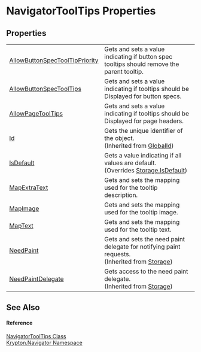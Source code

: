 # NavigatorToolTips Properties




## Properties
<table>
<tr>
<td><a href="61fecc3b-cb10-78d0-467f-180a0ed8eeac.md">AllowButtonSpecToolTipPriority</a></td>
<td>Gets and sets a value indicating if button spec tooltips should remove the parent tooltip.</td></tr>
<tr>
<td><a href="765fc216-4097-3c78-a072-809854cdef57.md">AllowButtonSpecToolTips</a></td>
<td>Gets and sets a value indicating if tooltips should be Displayed for button specs.</td></tr>
<tr>
<td><a href="e7462338-1189-7f51-42e7-ed5eff8bb50e.md">AllowPageToolTips</a></td>
<td>Gets and sets a value indicating if tooltips should be Displayed for page headers.</td></tr>
<tr>
<td><a href="71a6846f-bfb6-fb58-b361-6b43ae0583a8.md">Id</a></td>
<td>Gets the unique identifier of the object.<br />(Inherited from <a href="9ef2ca3a-e03e-8927-105a-2f9a6fbdf849.md">GlobalId</a>)</td></tr>
<tr>
<td><a href="6ac6f802-cec2-37f5-3129-40211bbfbacc.md">IsDefault</a></td>
<td>Gets a value indicating if all values are default.<br />(Overrides <a href="bbc0e831-9474-3bce-65dc-0625d793d8c1.md">Storage.IsDefault</a>)</td></tr>
<tr>
<td><a href="8e80b41d-5f14-ea94-4279-9d17d4674b47.md">MapExtraText</a></td>
<td>Gets and sets the mapping used for the tooltip description.</td></tr>
<tr>
<td><a href="76c017b6-0d6a-7986-dd13-5f3efc85308d.md">MapImage</a></td>
<td>Gets and sets the mapping used for the tooltip image.</td></tr>
<tr>
<td><a href="a3e73ac3-79a5-2dba-6ed0-00df8c1494af.md">MapText</a></td>
<td>Gets and sets the mapping used for the tooltip text.</td></tr>
<tr>
<td><a href="097a0f47-e60c-4bf7-802c-8391c6d8feff.md">NeedPaint</a></td>
<td>Gets and sets the need paint delegate for notifying paint requests.<br />(Inherited from <a href="8406cf55-79a3-e579-4094-be084e489431.md">Storage</a>)</td></tr>
<tr>
<td><a href="879ca7f2-32c5-8581-44f2-c7aee6491db2.md">NeedPaintDelegate</a></td>
<td>Gets access to the need paint delegate.<br />(Inherited from <a href="8406cf55-79a3-e579-4094-be084e489431.md">Storage</a>)</td></tr>
</table>

## See Also


#### Reference
<a href="6aab2225-c02e-cff4-93ae-6dba6fb81b0a.md">NavigatorToolTips Class</a>  
<a href="a21ac074-d119-3dc6-bd1c-d3a12c0128bc.md">Krypton.Navigator Namespace</a>  
